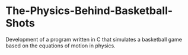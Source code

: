 # The-Physics-Behind-Basketball-Shots

Development of a program written in C that simulates a basketball game based on the equations of motion in physics.
